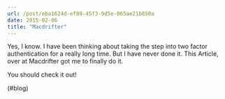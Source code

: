 ```yaml
---
url: /post/eba1624d-ef89-45f3-9d5e-065ae21b850a
date: 2015-02-06
title: "Macdrifter"
---
```


Yes, I know. I have been thinking about taking the step into two factor authentication for a really long time. But I have never done it. This Article, over at Macdrifter got me to finally do it.



You should check it out!



(#blog)